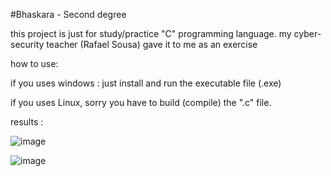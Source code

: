 #Bhaskara - Second degree

this project is just for study/practice "C" programming language. my cyber-security teacher (Rafael Sousa) gave it to me as an exercise

how to use:

if you uses windows : just install and run the executable file (.exe)

if you uses Linux, sorry you have to build (compile) the ".c" file.


results :

![image](https://user-images.githubusercontent.com/53917092/79345433-7bfe8d80-7f07-11ea-805b-a89362ddd690.png)

![image](https://user-images.githubusercontent.com/53917092/79345495-93d61180-7f07-11ea-974b-a64ae3981c99.png)

